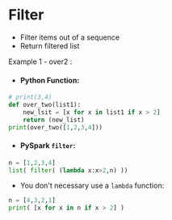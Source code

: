 # Filter
* Filter items out of a sequence
* Return filtered list


Example 1 - over2 : 
* #### Python Function:
```python
# print(3,4)
def over_two(list1):
    new_lsit = [x for x in list1 if x > 2]
    return (new_list)
print(over_two([1,2,3,4]))
```
* ####  PySpark `filter`:
```python
n = [1,2,3,4]
list( filter( (lambda x:x>2,n) ))
```

* You don't necessary use a `lambda` function:
```python
n = [4,3,2,1]
print( [x for x in n if x > 2] )
```
